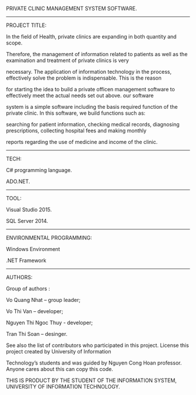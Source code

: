
PRIVATE CLINIC MANAGEMENT SYSTEM SOFTWARE. 
___________________________________________________________________

PROJECT TITLE: 

In the field of Health, private clinics are expanding in both quantity and scope.

Therefore, the management of information related to patients as well as the examination and treatment of private clinics is very

necessary. The application of information technology in the process, effectively solve the problem is indispensable. This is the reason

for starting the idea to build a private officen management software to effectively meet the actual needs set out above. our software

system is a simple software including the basis required function of the private clinic. In this software, we build functions such as:

searching for patient information, checking medical records, diagnosing prescriptions, collecting hospital fees and making monthly

reports regarding the use of medicine and income of the clinic.
_______________________________________

TECH:

C# programming language.

ADO.NET.
_____________________________

TOOL:

Visual Studio 2015.

SQL Server 2014.
________________________________

ENVIRONMENTAL PROGRAMMING:

Windows Environment

.NET Framework
____________________________________________

AUTHORS:

Group of authors :

Vo Quang Nhat – group leader;

Vo Thi Van – developer; 

Nguyen Thi Ngoc Thuy - developer;

Tran Thi Soan – desinger.


See also the list of contributors who participated in this project. License this project created by University of Information 

Technology’s students and was guided by Nguyen Cong Hoan professor. Anyone cares about this can copy this code.



THIS IS PRODUCT BY THE STUDENT OF THE INFORMATION SYSTEM, UNIVERSITY OF INFORMATION TECHNOLOGY.


